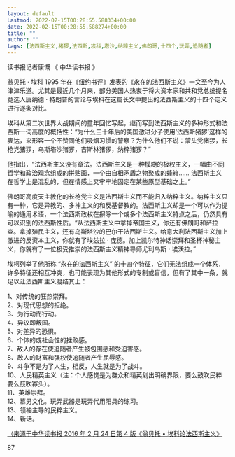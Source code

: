 ```yaml
---
layout: default
Lastmod: 2022-02-15T00:28:55.588334+00:00
date: 2022-02-15T00:28:55.588274+00:00
title: ""
author: ""
tags: [法西斯主义,猪猡,法西斯,埃科,塔沙,纳粹主义,佛朗哥,十四个,玩弄,追随者]
---
```


读书报记者康慨 《 中华读书报 》

翁贝托 · 埃科 1995 年在《纽约书评》发表的《永在的法西斯主义》一文至今为人津津乐道。尤其是最近几个月来，部分美国人热衷于将大资本家和共和党总统提名竞选人唐纳德 · 特朗普的言论与埃科在这篇长文中提出的法西斯主义的十四个定义进行逐条对比。

埃科从第二次世界大战期间的童年回忆写起，继而写到法西斯主义的多种形式和法西斯一词高度的概括性：“为什么三十年后的美国激进分子使用‘法西斯猪猡’这样的表达，来形容一个不赞同他们吸烟习惯的警察？为什么他们不说：蒙头党猪猡，长枪党猪猡，乌斯塔沙猪猡，吉斯林猪猡，纳粹猪猡？”

他指出，“法西斯主义没有章法。法西斯主义是一种模糊的极权主义，一幅由不同哲学和政治观念组成的拼贴画，一个由自相矛盾之物聚成的蜂箱…… 法西斯主义在哲学上是混乱的，但在情感上又牢牢地固定在某些原型基础之上。”

佛朗哥高度天主教化的长枪党主义是法西斯主义而不能归入纳粹主义。纳粹主义只有一种，它是异教的、多神主义的和反基督教的。法西斯主义却是一个可以作为提喻的通用术语，一个法西斯政权在摒除一个或多个法西斯主义特点之后，仍然具有可以识别的法西斯性质。“从法西斯主义中拿掉帝国主义，你还有佛朗哥和萨拉查。拿掉殖民主义，还有乌斯塔沙的巴尔干法西斯主义。给意大利法西斯主义加上激进的反资本主义，你就有了埃兹拉 · 庞德。加上凯尔特神话崇拜和圣杯神秘主义，你就有了一位极受推崇的法西斯主义精神导师尤利乌斯 · 埃沃拉。”

埃柯列举了他所称 “永在的法西斯主义” 的十四个特征，它们无法组成一个体系，许多特征还相互冲突，也可能表现为其他形式的专制或盲信，但有了其中一条，就足以让法西斯主义凝结其上：

1、对传统的狂热崇拜。  
2、对现代思想的拒绝。  
3、为行动而行动。  
4、异议即叛国。  
5、对差异的恐惧。  
6、个体的或社会性的挫败感。  
7、敌人的存在使追随者产生被包围感和受迫害感。  
8、敌人的财富和强权使追随者产生屈辱感。  
9、斗争不是为了人生，相反，人生就是为了战斗。  
10、人民精英主义（注：个人感觉是为群众和精英划出明确界限，要么鼓吹民粹要么鼓吹寡头）。  
11、英雄崇拜。  
12、慕男文化。玩弄武器是玩弄代用阳具的练习。  
13、领袖主导的民粹主义。  
14、新话。

[（来源于中华读书报 2016 年 2 月 24 日第 4 版《翁贝托 • 埃科论法西斯主义》](http://epaper.gmw.cn/zhdsb/html/2016-02/24/nw.D110000zhdsb_20160224_5-04.htm)

87

